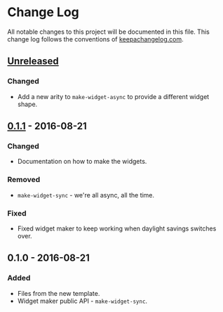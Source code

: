 # Change Log
All notable changes to this project will be documented in this file. This change log follows the conventions of [keepachangelog.com](http://keepachangelog.com/).

## [Unreleased]
### Changed
- Add a new arity to `make-widget-async` to provide a different widget shape.

## [0.1.1] - 2016-08-21
### Changed
- Documentation on how to make the widgets.

### Removed
- `make-widget-sync` - we're all async, all the time.

### Fixed
- Fixed widget maker to keep working when daylight savings switches over.

## 0.1.0 - 2016-08-21
### Added
- Files from the new template.
- Widget maker public API - `make-widget-sync`.

[Unreleased]: https://github.com/your-name/admgen/compare/0.1.1...HEAD
[0.1.1]: https://github.com/your-name/admgen/compare/0.1.0...0.1.1
